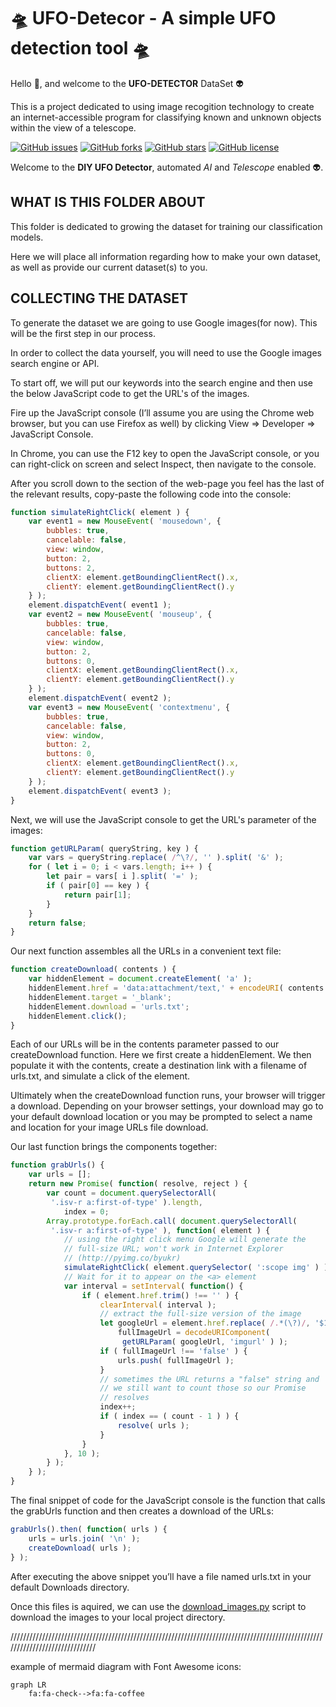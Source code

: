 # 🛸 UFO-Detecor - A simple UFO detection tool 🛸

Hello 👋, and welcome to the **UFO-DETECTOR** DataSet 👽

 This is a project dedicated to using image recogition technology to create an internet-accessible program for classifying known and unknown objects within the view of a telescope.

[![GitHub issues](https://img.shields.io/github/issues/ZanzyTHEbar/UFO-Detecor?style=plastic)](https://github.com/ZanzyTHEbar/UFO-Detecor/issues) [![GitHub forks](https://img.shields.io/github/forks/ZanzyTHEbar/UFO-Detecor?style=plastic)](https://github.com/ZanzyTHEbar/UFO-Detecor/network) [![GitHub stars](https://img.shields.io/github/stars/ZanzyTHEbar/UFO-Detecor?style=plastic)](https://github.com/ZanzyTHEbar/UFO-Detecor/stargazers) [![GitHub license](https://img.shields.io/github/license/ZanzyTHEbar/UFO-Detecor?style=plastic)](https://github.com/ZanzyTHEbar/UFO-Detecor/blob/main/LICENSE)

Welcome to the **DIY UFO Detector**, automated *AI* and *Telescope* enabled 👽.

## WHAT IS THIS FOLDER ABOUT

This folder is dedicated to growing the dataset for training our classification models.

Here we will place all information regarding how to make your own dataset, as well as provide our current dataset(s) to you.

## COLLECTING THE DATASET

To generate the dataset we are going to use Google images(for now). This will be the first step in our process.

In order to collect the data yourself, you will need to use the Google images search engine or API.

To start off, we will put our keywords into the search engine and then use the below JavaScript code to get the URL's of the images.

Fire up the JavaScript console (I’ll assume you are using the Chrome web browser, but you can use Firefox as well) by clicking View => Developer => JavaScript Console.

In Chrome, you can use the F12 key to open the JavaScript console, or you can right-click on screen and select Inspect, then navigate to the console.

After you scroll down to the section of the web-page you feel has the last of the relevant results, copy-paste the following code into the console:

```js
function simulateRightClick( element ) {
    var event1 = new MouseEvent( 'mousedown', {
        bubbles: true,
        cancelable: false,
        view: window,
        button: 2,
        buttons: 2,
        clientX: element.getBoundingClientRect().x,
        clientY: element.getBoundingClientRect().y
    } );
    element.dispatchEvent( event1 );
    var event2 = new MouseEvent( 'mouseup', {
        bubbles: true,
        cancelable: false,
        view: window,
        button: 2,
        buttons: 0,
        clientX: element.getBoundingClientRect().x,
        clientY: element.getBoundingClientRect().y
    } );
    element.dispatchEvent( event2 );
    var event3 = new MouseEvent( 'contextmenu', {
        bubbles: true,
        cancelable: false,
        view: window,
        button: 2,
        buttons: 0,
        clientX: element.getBoundingClientRect().x,
        clientY: element.getBoundingClientRect().y
    } );
    element.dispatchEvent( event3 );
}
```

Next, we will use the JavaScript console to get the URL's parameter of the images:

```js
function getURLParam( queryString, key ) {
    var vars = queryString.replace( /^\?/, '' ).split( '&' );
    for ( let i = 0; i < vars.length; i++ ) {
        let pair = vars[ i ].split( '=' );
        if ( pair[0] == key ) {
            return pair[1];
        }
    }
    return false;
}
```

Our next function assembles all the URLs in a convenient text file:

```js
function createDownload( contents ) {
    var hiddenElement = document.createElement( 'a' );
    hiddenElement.href = 'data:attachment/text,' + encodeURI( contents );
    hiddenElement.target = '_blank';
    hiddenElement.download = 'urls.txt';
    hiddenElement.click();
}
```

Each of our URLs will be in the contents parameter passed to our createDownload function. Here we first create a hiddenElement. We then populate it with the contents, create a destination link with a filename of urls.txt, and simulate a click of the element.

Ultimately when the createDownload function runs, your browser will trigger a download. Depending on your browser settings, your download may go to your default download location or you may be prompted to select a name and location for your image URLs file download.

Our last function brings the components together:

```js
function grabUrls() {
    var urls = [];
    return new Promise( function( resolve, reject ) {
        var count = document.querySelectorAll(
         '.isv-r a:first-of-type' ).length,
            index = 0;
        Array.prototype.forEach.call( document.querySelectorAll(
         '.isv-r a:first-of-type' ), function( element ) {
            // using the right click menu Google will generate the
            // full-size URL; won't work in Internet Explorer
            // (http://pyimg.co/byukr)
            simulateRightClick( element.querySelector( ':scope img' ) );
            // Wait for it to appear on the <a> element
            var interval = setInterval( function() {
                if ( element.href.trim() !== '' ) {
                    clearInterval( interval );
                    // extract the full-size version of the image
                    let googleUrl = element.href.replace( /.*(\?)/, '$1' ),
                        fullImageUrl = decodeURIComponent(
                         getURLParam( googleUrl, 'imgurl' ) );
                    if ( fullImageUrl !== 'false' ) {
                        urls.push( fullImageUrl );
                    }
                    // sometimes the URL returns a "false" string and
                    // we still want to count those so our Promise
                    // resolves
                    index++;
                    if ( index == ( count - 1 ) ) {
                        resolve( urls );
                    }
                }
            }, 10 );
        } );
    } );
}
```

The final snippet of code for the JavaScript console is the function that calls the grabUrls function and then creates a download of the URLs:

```js
grabUrls().then( function( urls ) {
    urls = urls.join( '\n' );
    createDownload( urls );
} );
```

After executing the above snippet you’ll have a file named urls.txt in your default Downloads directory.

Once this files is aquired, we can use the [download_images.py](UFO-Detector\download_images.py)
script to download the images to your local project directory.

//////////////////////////////////////////////////////////////////////////////////////////////////////////////////////////////

example of mermaid diagram with Font Awesome icons:

```mermaid
graph LR
    fa:fa-check-->fa:fa-coffee
```
